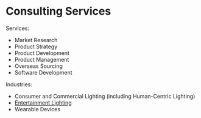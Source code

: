 # Consulting Services

Services:
* Market Research
* Product Strategy
* Product Development 
* Product Management
* Overseas Sourcing
* Software Development

Industries:
* Consumer and Commercial Lighting (including Human-Centric Lighting)
* [Entertainment Lighting](./nyc-display-2017)
* Wearable Devices